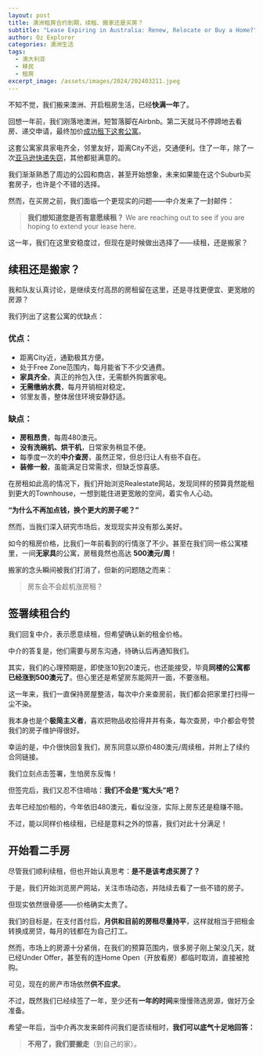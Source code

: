 ```yaml
---
layout: post
title: 澳洲租房合约到期，续租、搬家还是买房？
subtitle: "Lease Expiring in Australia: Renew, Relocate or Buy a Home?"
author: Oz Explorer
categories: 澳洲生活
tags:
  - 澳大利亚
  - 移民
  - 租房
excerpt_image: /assets/images/2024/202403211.jpeg
---
```

不知不觉，我们搬来澳洲、开启租房生活，已经**快满一年**了。

回想一年前，我们刚落地澳洲，短暂落脚在Airbnb。第二天就马不停蹄地去看房、递交申请，最终加价[成功租下这套公寓](https://www.ozexplorers.com/澳洲生活/2024/03/21/how-to-successfully-apply-for-an-apartment-in-australia.html)。

这套公寓家具家电齐全，邻里友好，距离City不远，交通便利。住了一年，除了一次[亚马逊快递失窃](https://www.ozexplorers.com/澳洲生活/2024/05/16/get-refund-from-amazon.html)，其他都挺满意的。

我们渐渐熟悉了周边的公园和商店，甚至开始想象，未来如果能在这个Suburb买套房子，也许是个不错的选择。

然而，在买房之前，我们面临一个更现实的问题——中介发来了一封邮件：

> **我们想知道您是否有意愿续租？** 
> We are reaching out to see if you are hoping to extend your lease here.

这一年，我们在这里安稳度过，但现在是时候做出选择了——续租，还是搬家？

## 续租还是搬家？  

我和队友认真讨论，是继续支付高昂的房租留在这里，还是寻找更便宜、更宽敞的房源？  

我们列出了这套公寓的优缺点：  

### **优点：**  
- 距离City近，通勤极其方便。  
- 处于Free Zone范围内，每月能省下不少交通费。  
- **家具齐全**，真正的拎包入住，无需额外购置家电。  
- **无需缴纳水费**，每月开销相对稳定。  
- 邻里友善，整体居住环境安静舒适。  

### **缺点：**  
- **房租昂贵**，每周480澳元。  
- **没有洗碗机、烘干机**，日常家务稍显不便。  
- 每季度一次的**中介查房**，虽然正常，但总归让人有些不自在。  
- **装修一般**，虽能满足日常需求，但缺乏惊喜感。  

在房租如此高的情况下，我们开始浏览Realestate网站，发现同样的预算竟然能租到更大的Townhouse，一想到能住进更宽敞的空间，着实令人心动。  

**“为什么不再加点钱，换个更大的房子呢？”**  

然而，当我们深入研究市场后，发现现实并没有那么美好。  

如今的租房价格，比我们一年前看到的行情涨了不少。甚至在我们同一栋公寓楼里，一间**无家具**的公寓，房租竟然也高达 **500澳元/周**！  

搬家的念头瞬间被我们打消了，但新的问题随之而来：

> 房东会不会趁机涨房租？  

## 签署续租合约

我们回复中介，表示愿意续租，但希望确认新的租金价格。  

中介的答复是，他们需要与房东沟通，待确认后再通知我们。  

其实，我们的心理预期是，即使涨10到20澳元，也还能接受，毕竟**同楼的公寓都已经涨到500澳元了**。但心里还是希望房东能网开一面，不要涨租。  

这一年来，我们一直保持房屋整洁，每次中介来查房前，我们都会把家里打扫得一尘不染。

我本身也是个**极简主义者**，喜欢把物品收拾得井井有条，每次查房，中介都会夸赞我们的房子维护得很好。  

幸运的是，中介很快回复我们，房东同意以原价480澳元/周续租，并附上了续约合同链接。  

我们立刻点击签署，生怕房东反悔！  

但签完后，我们又忍不住嘀咕：**我们不会是“冤大头”吧？**  

去年已经加价租的，今年依旧480澳元，看似没涨，实际上房东还是稳赚不赔。  

不过，能以同样价格续租，已经是意料之外的惊喜，我们对此十分满足！  

## 开始看二手房

尽管我们顺利续租，但也开始认真思考：**是不是该考虑买房了？**  

于是，我们开始浏览房产网站，关注市场动态，并陆续去看了一些不错的房子。  

但现实依然很骨感——价格确实太贵了。  

我们的目标是，在支付首付后，**月供和目前的房租尽量持平**，这样就相当于把租金转换成房贷，每月的钱都在为自己打工。  

然而，市场上的房源十分紧俏，在我们的预算范围内，很多房子刚上架没几天，就已经Under Offer，甚至有的连Home Open（开放看房）都临时取消，直接被抢购。  

可见，现在的房产市场依然**供不应求**。  

不过，既然我们已经续签了一年，至少还有**一年的时间**来慢慢筛选房源，做好万全准备。  

希望一年后，当中介再次发来邮件问我们是否续租时，**我们可以底气十足地回答：**  

> **不用了，我们要搬走**（到自己的家）。